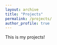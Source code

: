 ```yaml
---
layout: archive
title: "Projects"
permalink: /projects/
author_profile: true
---
```


This is my projects!
